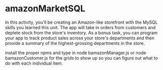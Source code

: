 # amazonMarketSQL
In this activity, you'll be creating an Amazon-like storefront with the MySQL skills you learned this unit. The app will take in orders from customers and deplete stock from the store's inventory. As a bonus task, you can program your app to track product sales across your store's departments and then provide a summary of the highest-grossing departments in the store.

install the proper npms and type in node bamazonManager.js or node bamazonCustomer.js for the grids to show up so you can figure out what to do with each individual item.